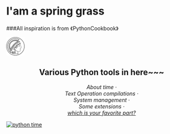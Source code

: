 # I'am a spring grass
###All inspiration is from 《PythonCookbook》

![Chauncey](https://github.com/Springrass/first_grass/blob/main/Album/max-planck-gesellschaft.svg)

<h2 align="center">Various Python tools in here~~~</h2>
<p align="center">
<em>
    About time
    · 
  </em>
  <br />
  <em>
    Text Operation compilations
    · 
  </em>
  <br />
  <em>
    System management
    · 
  </em>
  <br />
  <em>
    Some extensions
    · 
  </em>
  <br />
  <em>
    <a href="https://prettier.io/docs/en/plugins.html">
      which is your favorite part?
    </a>
  </em>
</p>

[![python time](https://img.shields.io/badge/CI-python-green?style=plastic&color=blue&logo=github&logoColor=green)](https://github.com/Springrass/first_grassi)

